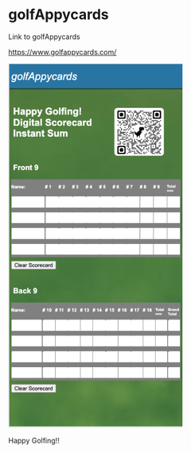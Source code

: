 # golfAppycards

Link to golfAppycards

https://www.golfappycards.com/


<img src="Screen Shot 2024-01-27 at 4.20.28 PM.png" width="350">

Happy Golfing!!